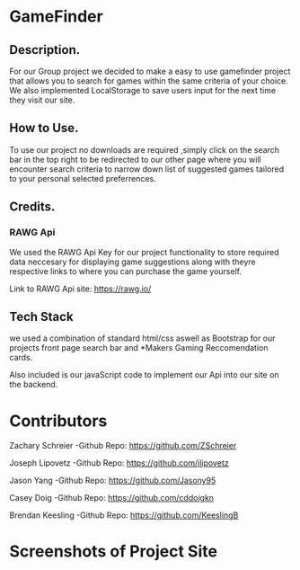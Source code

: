 # GameFinder

## Description.
 
For our Group project we decided to make a easy to use gamefinder project that allows you to search for games within the same criteria of your choice. We also implemented LocalStorage to save users input for the next time they visit our site.


## How to Use.

To use our project no downloads are required ,simply click on the search bar in the top right to be redirected to our other page where you will encounter search criteria to narrow down list of suggested games tailored to your personal selected preferrences.


## Credits.

### RAWG Api 

We used the RAWG Api Key for our project functionality to store required data neccesary for displaying game suggestions along with theyre respective links to where you can purchase the game yourself.

Link to RAWG Api site: https://rawg.io/  



## Tech Stack

we used a combination of standard html/css aswell as Bootstrap for our projects front page search bar and *Makers Gaming Reccomendation cards.

Also included is our javaScript code to implement our Api into our site on the backend.


# Contributors

Zachary Schreier -Github Repo: https://github.com/ZSchreier

Joseph Lipovetz -Github Repo: https://github.com/jlipovetz

Jason Yang -Github Repo: https://github.com/Jasony95

Casey Doig -Github Repo: https://github.com/cddoigkn

Brendan Keesling -Github Repo: https://github.com/KeeslingB


# Screenshots of Project Site



